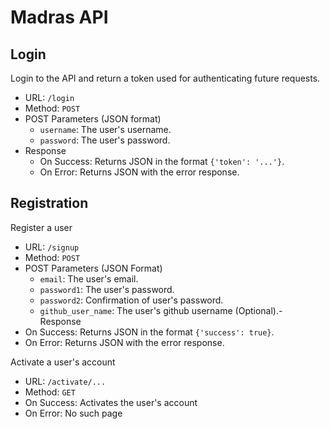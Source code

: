 # Madras API

## Login
Login to the API and return a token used for authenticating future requests.
- URL: `/login`
- Method: `POST`
- POST Parameters (JSON format)
    - `username`: The user's username.
    - `password`: The user's password.
- Response
    - On Success: Returns JSON in the format `{'token': '...'}`.
    - On Error: Returns JSON with the error response.

## Registration
Register a user
- URL: `/signup`
- Method: `POST`
- POST Parameters (JSON Format)
    - `email`: The user's email.
    - `password1`: The user's password.
    - `password2`: Confirmation of user's password.
    - `github_user_name`: The user's github username (Optional).- Response
- On Success: Returns JSON in the format `{'success': true}`.
- On Error: Returns JSON with the error response.

Activate a user's account
- URL: `/activate/...`
- Method: `GET`
- On Success: Activates the user's account
- On Error: No such page